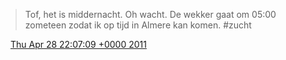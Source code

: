> Tof, het is middernacht\. Oh wacht\. De wekker gaat om 05:00 zometeen zodat ik op tijd in Almere kan komen\. \#zucht

<img src="../../media/tweet.ico" width="12" /> [Thu Apr 28 22:07:09 +0000 2011](https://twitter.com/DromerDenker/status/63725966794571776)